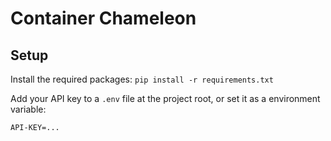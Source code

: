 # Container Chameleon

## Setup

Install the required packages: `pip install -r requirements.txt`

Add your API key to a `.env` file at the project root, or set it as a environment variable:

```
API-KEY=...
```
